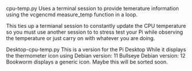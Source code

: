 cpu-temp.py
Uses a terminal session to provide temerature information
using the vcgencmd measure_temp function in a loop.

This ties up a termianal session to constantly update the CPU temperature so you 
must use another session to to stress test your Pi while observing the temperature
or just carry on with whatever you are doing.

Desktop-cpu-temp.py
This is a version for the Pi Desktop
While it displays the thermometer icon using Debian version: 11 Bullseye
Debian version: 12 Bookworm displays a generic icon.  Maybe this will be sorted soon.
